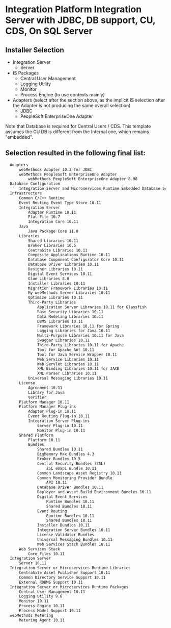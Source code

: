 # Integration Platform Integration Server with JDBC, DB support, CU, CDS, On SQL Server

## Installer Selection

* Integration Server
  + Server
* IS Packages
  + Central User Management
  + Logging Utility
  + Monitor
  + Process Engine (to use contexts mainly)
* Adapters (select after the section above, as the implicit IS selection after the Adapter is not producing the same overall selection)
  + JDBC
  + PeopleSoft EnterpriseOne Adapter

Note that Database is required for Central Users / CDS. This template assumes the CU DB is different from the Internal one, which remains "embedded".

## Selection resulted in the following final list:

```txt
  Adapters
      webMethods Adapter 10.3 for JDBC
      webMethods PeopleSoft EnterpriseOne Adapter
          webMethods PeopleSoft EnterpriseOne Adapter 8.98
  Database Configuration
      Integration Server and Microservices Runtime Embedded Database Scripts 10.11
  Infrastructure
      Common C/C++ Runtime
      Event Routing Event Type Store 10.11
      Integration Server
          Adapter Runtime 10.11
          Flat File 10.7
          Integration Core 10.11
      Java
          Java Package Core 11.0
      Libraries
          Shared Libraries 10.11
          Broker Libraries 10.5
          CentraSite Libraries 10.11
          Composite Applications Runtime 10.11
          Database Component Configurator Core 10.11
          Database Driver Libraries 10.11
          Designer Libraries 10.11
          Digital Event Services 10.11
          Glue Libraries 8.0
          Installer Libraries 10.11
          Migration Framework Libraries 10.11
          My webMethods Server Libraries 10.11
          Optimize Libraries 10.11
          Third-Party Libraries
              Application Server Libraries 10.11 for Glassfish
              Base Security Libraries 10.11
              Data Modeling Libraries 10.11
              DBMS Libraries 10.11
              Framework Libraries 10.11 for Spring
              Logging Libraries for Java 10.11
              Multi-Purpose Libraries 10.11 for Java
              Swagger Libraries 10.11
              Third-Party Libraries 10.11 for Apache
              Tool for Apache Ant 10.11
              Tool for Java Service Wrapper 10.11
              Web Service Libraries 10.11
              Web Servlet Libraries 10.11
              XML Binding Libraries 10.11 for JAXB
              XML Parser Libraries 10.11
          Universal Messaging Libraries 10.11
      License
          Agreement 10.11
          Library for Java
          Verifier
      Platform Manager 10.11
      Platform Manager Plug-ins
          Adapter Plug-in 10.11
          Event Routing Plug-in 10.11
          Integration Server Plug-ins
              Server Plug-in 10.11
              Monitor Plug-in 10.11
      Shared Platform
          Platform 10.11
          Bundles
              Shared Bundles 10.11
              BigMemory Max Bundles 4.3
              Broker Bundles 10.5
              Central Security Bundles (ZSL)
                  ZSL esapi Bundle 10.11
              Common Landscape Asset Registry 10.11
              Common Monitoring Provider Bundle
                  API 10.11
              Database Driver Bundles 10.11
              Deployer and Asset Build Environment Bundles 10.11
              Digital Event Services
                  Runtime Bundles 10.11
                  Shared Bundles 10.11
              Event Routing
                  Runtime Bundles 10.11
                  Shared Bundles 10.11
              Installer Bundles 10.11
              Integration Server Bundles 10.11
              License Validator Bundles
              Universal Messaging Bundles 10.11
              Web Services Stack Bundles 10.11
      Web Services Stack
          Core Files 10.11
  Integration Server
      Server 10.11
  Integration Server or Microservices Runtime Libraries
      CentraSite Asset Publisher Support 10.11
      Common Directory Service Support 10.11
      External RDBMS Support 10.11
  Integration Server or Microservices Runtime Packages
      Central User Management 10.11
      Logging Utility 9.6
      Monitor 10.11
      Process Engine 10.11
      Process Model Support 10.11
  webMethods Metering
      Metering Agent 10.11
```
